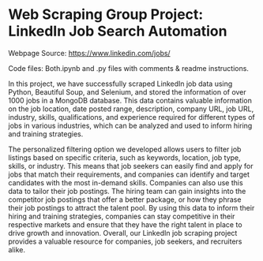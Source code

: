 # Web Scraping Group Project: LinkedIn Job Search Automation

Webpage Source: https://www.linkedin.com/jobs/

Code files: Both.ipynb and .py files with comments & readme instructions.

In this project, we have successfully scraped LinkedIn job data using Python, Beautiful Soup, and Selenium, and stored the information of over 1000 jobs in a MongoDB database. This data contains valuable information on the job location, date posted range, description, company URL, job URL, industry, skills, qualifications, and experience required for different types of jobs in various industries, which can be analyzed and used to inform hiring and training strategies.

The personalized filtering option we developed allows users to filter job listings based on specific criteria, such as keywords, location, job type, skills, or industry. This means that job seekers can easily find and apply for jobs that match their requirements, and companies can identify and target candidates with the most in-demand skills. Companies can also use this data to tailor their job postings. The hiring team can gain insights into the competitor job postings that offer a better package, or how they phrase their job postings to attract the talent pool. By using this data to inform their hiring and training strategies, companies can stay competitive in their respective markets and ensure that they have the right talent in place to drive growth and innovation. Overall, our LinkedIn job scraping project provides a valuable resource for companies, job seekers, and recruiters alike.
